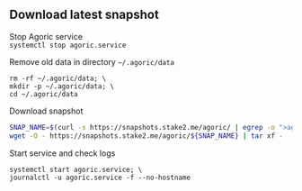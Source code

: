 ## Download latest snapshot  
Stop Agoric service  
`systemctl stop agoric.service`  

Remove old data in directory `~/.agoric/data`  
```
rm -rf ~/.agoric/data; \
mkdir -p ~/.agoric/data; \
cd ~/.agoric/data
```

Download snapshot  
```bash
SNAP_NAME=$(curl -s https://snapshots.stake2.me/agoric/ | egrep -o ">agoric.*tar" | tr -d ">"); \
wget -O - https://snapshots.stake2.me/agoric/${SNAP_NAME} | tar xf -
```

Start service and check logs  
```
systemctl start agoric.service; \
journalctl -u agoric.service -f --no-hostname
```
